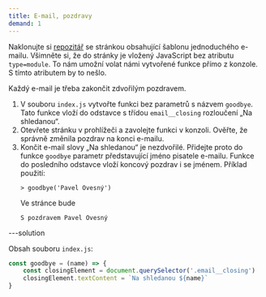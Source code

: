 ```yaml
---
title: E-mail, pozdravy
demand: 1
---
```


Naklonujte si [repozitář](https://github.com/Czechitas-podklady-WEB/email-zadani) se stránkou obsahující šablonu jednoduchého e-mailu. Všimněte si, že do stránky je vložený JavaScript bez atributu `type=module`. To nám umožní volat námi vytvořené funkce přímo z konzole. S tímto atributem by to nešlo.

Každý e-mail je třeba zakončit zdvořilým pozdravem.

1. V souboru `index.js` vytvořte funkci bez parametrů s názvem `goodbye`. Tato funkce vloží do odstavce s třídou `email__closing` rozloučení „Na shledanou“.
1. Otevřete stránku v prohlížeči a zavolejte funkci v konzoli. Ověřte, že správně změnila pozdrav na konci e-mailu.
1. Končit e-mail slovy „Na shledanou“ je nezdvořilé. Přidejte proto do funkce `goodbye` parametr představující jméno pisatele e-mailu. Funkce do posledního odstavce vloží koncový pozdrav i se jménem. Příklad použití:
   ```jscon
   > goodbye('Pavel Ovesný')
   ```
   Ve stránce bude
   ```jsc
   S pozdravem Pavel Ovesný
   ```

---solution

Obsah souboru `index.js`:

```js
const goodbye = (name) => {
	const closingElement = document.querySelector('.email__closing')
	closingElement.textContent = `Na shledanou ${name}`
}
```
